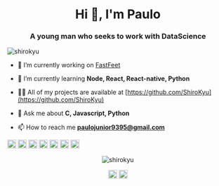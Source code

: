<h1 align="center">Hi 👋, I'm Paulo</h1>
<h3 align="center">A young man who seeks to work with DataScience</h3>

<p align="left"> <img src="https://komarev.com/ghpvc/?username=shirokyu" alt="shirokyu" /> </p>

- 🔭 I’m currently working on [FastFeet](https://github.com/ShiroKyu/FastFeet)

- 🌱 I’m currently learning **Node, React, React-native, Python**

- 👨‍💻 All of my projects are available at [https://github.com/ShiroKyu](https://github.com/ShiroKyu)

- 💬 Ask me about **C, Javascript, Python**

- 📫 How to reach me **paulojunior9395@gmail.com**

<p align="left"><img src="https://devicons.github.io/devicon/devicon.git/icons/c/c-original.svg" alt="c" width="20" height="20"/> <img src="https://devicons.github.io/devicon/devicon.git/icons/css3/css3-original-wordmark.svg" alt="css3" width="20" height="20"/> <img src="https://devicons.github.io/devicon/devicon.git/icons/javascript/javascript-original.svg" alt="javascript" width="20" height="20"/> <img src="https://devicons.github.io/devicon/devicon.git/icons/postgresql/postgresql-original-wordmark.svg" alt="postgresql" width="20" height="20"/> <img src="https://devicons.github.io/devicon/devicon.git/icons/nodejs/nodejs-original-wordmark.svg" alt="nodejs" width="20" height="20"/> <img src="https://devicons.github.io/devicon/devicon.git/icons/python/python-original-wordmark.svg" alt="python" width="20" height="20"/> <img src="https://devicons.github.io/devicon/devicon.git/icons/linux/linux-original.svg" alt="linux" width="20" height="20"/></p><p align="center"> <img src="https://github-readme-stats.vercel.app/api?username=shirokyu&show_icons=true" alt="shirokyu" /> </p>

<p align="center">
<a href="https://linkedin.com/in/paulo-s-r-junior" target="blank"><img align="center" src="https://cdn.jsdelivr.net/npm/simple-icons@3.0.1/icons/linkedin.svg" alt="paulo-s-r-junior" height="20" width="20" /></a>
<a href="https://fb.com/paulo.sergio.shiro" target="blank"><img align="center" src="https://cdn.jsdelivr.net/npm/simple-icons@3.0.1/icons/facebook.svg" alt="paulo.sergio.shiro" height="20" width="20" /></a>
</p>
